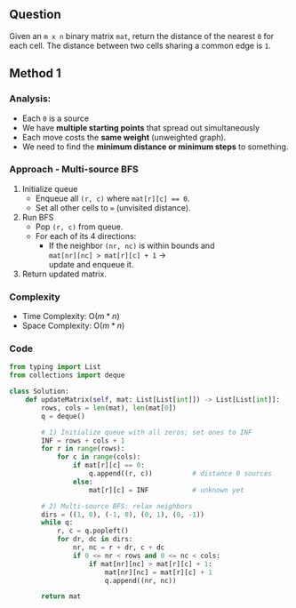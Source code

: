 ## Question
Given an `m x n` binary matrix `mat`, return the distance of the nearest `0` for each cell.
The distance between two cells sharing a common edge is `1`.

## Method 1
### Analysis:
- Each `0` is a source
- We have **multiple starting points** that spread out simultaneously
- Each move costs the **same weight** (unweighted graph).
- We need to find the **minimum distance or minimum steps** to something.
### Approach - Multi-source BFS
1. Initialize queue
    - Enqueue all `(r, c)` where `mat[r][c] == 0`.    
    - Set all other cells to `∞` (unvisited distance).
2. Run BFS
    - Pop `(r, c)` from queue.
    - For each of its 4 directions:    
        - If the neighbor `(nr, nc)` is within bounds and  
            `mat[nr][nc] > mat[r][c] + 1` →  
            update and enqueue it.
3. Return updated matrix.

### Complexity
- Time Complexity: O($m*n$)
- Space Complexity: O($m*n$)
### Code
```python
from typing import List
from collections import deque

class Solution:
    def updateMatrix(self, mat: List[List[int]]) -> List[List[int]]:
        rows, cols = len(mat), len(mat[0])
        q = deque()

        # 1) Initialize queue with all zeros; set ones to INF
        INF = rows + cols + 1
        for r in range(rows):
            for c in range(cols):
                if mat[r][c] == 0:
                    q.append((r, c))          # distance 0 sources
                else:
                    mat[r][c] = INF           # unknown yet

        # 2) Multi-source BFS: relax neighbors
        dirs = ((1, 0), (-1, 0), (0, 1), (0, -1))
        while q:
            r, c = q.popleft()
            for dr, dc in dirs:
                nr, nc = r + dr, c + dc
                if 0 <= nr < rows and 0 <= nc < cols:
                    if mat[nr][nc] > mat[r][c] + 1:
                        mat[nr][nc] = mat[r][c] + 1
                        q.append((nr, nc))

        return mat
```